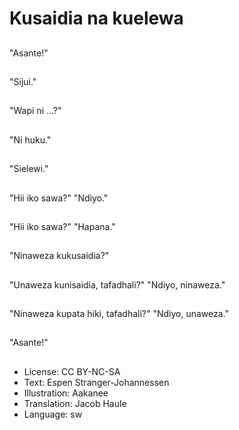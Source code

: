 # Kusaidia na kuelewa

##
"Asante!"

##
"Sijui."

##
"Wapi ni ...?"

##
"Ni huku."

##
"Sielewi."

##
"Hii iko sawa?" "Ndiyo."

##
"Hii iko sawa?" "Hapana."

##
"Ninaweza kukusaidia?"

##
"Unaweza kunisaidia, tafadhali?" "Ndiyo, ninaweza."

##
"Ninaweza kupata hiki, tafadhali?" "Ndiyo, unaweza."

##
"Asante!"

##
* License: CC BY-NC-SA
* Text: Espen Stranger-Johannessen
* Illustration: Aakanee
* Translation: Jacob Haule
* Language: sw
